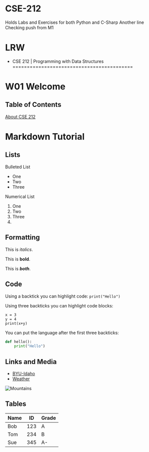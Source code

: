 # CSE-212
Holds Labs and Exercises for both Python and C-Sharp
Another line
Checking push from M1
# LRW
* CSE 212 | Programming with Data Structures
==========================================

W01 Welcome
===========

Table of Contents
-----------------

[About CSE 212](#1)
# Markdown Tutorial

## Lists

Bulleted List

* One
* Two
* Three

Numerical List

1. One
2. Two
3. Three
4. 

## Formatting

This is *italics*.

This is **bold**.

This is ***both***.

## Code

Using a backtick you can highlight code: `print("Hello")`

Using three backticks you can highlight code blocks:

```
x = 3
y = 4
print(x+y)
```

You can put the language after the first three backticks:

```python
def hello():
    print("Hello")
```

## Links and Media

* [BYU-Idaho](https://www.byui.edu)
* [Weather](https://www.weather.gov/)

![Mountains](mountains.jpg)

## Tables

|Name |ID   |Grade|
|-----|-----|-----|
|Bob  |123  |A    |
|Tom  |234  |B    |
|Sue  |345  |A-   |

